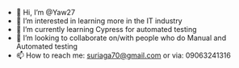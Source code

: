 - 👋 Hi, I’m @Yaw27
- 👀 I’m interested in learning more in the IT industry
- 🌱 I’m currently learning Cypress for automated testing
- 💞️ I’m looking to collaborate on/with people who do Manual and Automated testing
- 📫 How to reach me: suriaga70@gmail.com or via: 09063241316

<!---
Yaw27/Yaw27 is a ✨ special ✨ repository because its `README.md` (this file) appears on your GitHub profile.
You can click the Preview link to take a look at your changes.
--->
